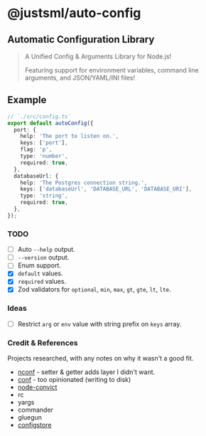 # @justsml/auto-config

## Automatic Configuration Library

> A Unified Config & Arguments Library for Node.js!
>
> Featuring support for environment variables, command line arguments, and JSON/YAML/INI files!

## Example

```ts
// `./src/config.ts`
export default autoConfig({
  port: {
    help: 'The port to listen on.',
    keys: ['port'],
    flag: 'p',
    type: 'number',
    required: true,
  },
  databaseUrl: {
    help: 'The Postgres connection string.',
    keys: ['databaseUrl', 'DATABASE_URL', 'DATABASE_URI'],
    type: 'string',
    required: true,
  },
});
```

### TODO

- [ ] Auto `--help` output.
- [ ] `--version` output.
- [ ] Enum support.
- [x] `default` values.
- [x] `required` values.
- [x] Zod validators for `optional`, `min`, `max`, `gt`, `gte`, `lt`, `lte`.

### Ideas

- [ ] Restrict `arg` or `env` value with string prefix on `keys` array.

### Credit & References

Projects researched, with any notes on why it wasn't a good fit.

* [nconf](https://github.com/indexzero/nconf) - setter & getter adds layer I didn't want.
* [conf](https://github.com/sindresorhus/conf) - too opinionated (writing to disk)
* [node-convict]()
* rc
* yargs
* commander
* gluegun
* [configstore](https://github.com/yeoman/configstore)
